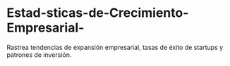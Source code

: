 # Estad-sticas-de-Crecimiento-Empresarial-
Rastrea tendencias de expansión empresarial, tasas de éxito de startups y patrones de inversión.
